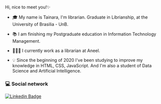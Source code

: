 Hi, nice to meet you!✨

- 🎓 My name is Tainara, I'm librarian. Graduate in Librianship, at the University of Brasilia - UnB. 

- 📚 I am finishing my Postgraduate education in Information Technology Management.

- 👩🏽‍💻 I currently work as a librarian at Aneel.

- 💡 Since the beginning of 2020 I've been studying to improve my knowledge in HTML, CSS, JavaScript. And I'm also a student of Data Science and Artificial Intelligence.

### 💻 Social network

[![Linkedin Badge](https://img.shields.io/badge/-LinkedIn-blue?style=flat-square&logo=Linkedin&logoColor=white&link=https://www.linkedin.com/in/tainara-almeida-b139461b1/)](https://www.linkedin.com/in/tainara-almeida-b139461b1/)
